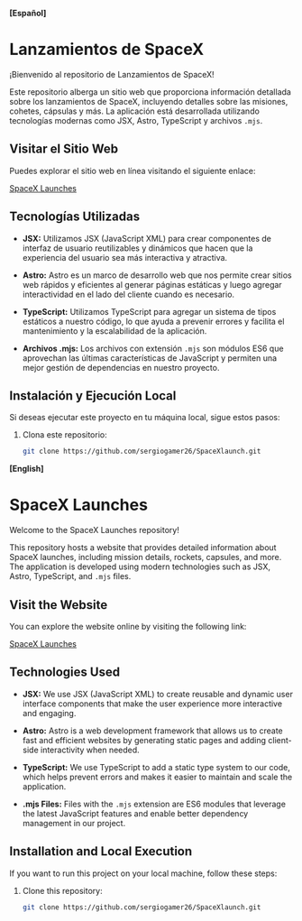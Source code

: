 **[Español]**
# Lanzamientos de SpaceX

¡Bienvenido al repositorio de Lanzamientos de SpaceX!

Este repositorio alberga un sitio web que proporciona información detallada sobre los lanzamientos de SpaceX, incluyendo detalles sobre las misiones, cohetes, cápsulas y más. La aplicación está desarrollada utilizando tecnologías modernas como JSX, Astro, TypeScript y archivos `.mjs`.

## Visitar el Sitio Web

Puedes explorar el sitio web en línea visitando el siguiente enlace:

[SpaceX Launches](https://github.com/sergiogamer26/SpaceXlaunch)

## Tecnologías Utilizadas

- **JSX:** Utilizamos JSX (JavaScript XML) para crear componentes de interfaz de usuario reutilizables y dinámicos que hacen que la experiencia del usuario sea más interactiva y atractiva.

- **Astro:** Astro es un marco de desarrollo web que nos permite crear sitios web rápidos y eficientes al generar páginas estáticas y luego agregar interactividad en el lado del cliente cuando es necesario.

- **TypeScript:** Utilizamos TypeScript para agregar un sistema de tipos estáticos a nuestro código, lo que ayuda a prevenir errores y facilita el mantenimiento y la escalabilidad de la aplicación.

- **Archivos .mjs:** Los archivos con extensión `.mjs` son módulos ES6 que aprovechan las últimas características de JavaScript y permiten una mejor gestión de dependencias en nuestro proyecto.

## Instalación y Ejecución Local

Si deseas ejecutar este proyecto en tu máquina local, sigue estos pasos:

1. Clona este repositorio:

   ```bash
   git clone https://github.com/sergiogamer26/SpaceXlaunch.git
   ``` 
   
**[English]**

# SpaceX Launches

Welcome to the SpaceX Launches repository!

This repository hosts a website that provides detailed information about SpaceX launches, including mission details, rockets, capsules, and more. The application is developed using modern technologies such as JSX, Astro, TypeScript, and `.mjs` files.

## Visit the Website

You can explore the website online by visiting the following link:

[SpaceX Launches](https://github.com/sergiogamer26/SpaceXlaunch)

## Technologies Used

- **JSX:** We use JSX (JavaScript XML) to create reusable and dynamic user interface components that make the user experience more interactive and engaging.

- **Astro:** Astro is a web development framework that allows us to create fast and efficient websites by generating static pages and adding client-side interactivity when needed.

- **TypeScript:** We use TypeScript to add a static type system to our code, which helps prevent errors and makes it easier to maintain and scale the application.

- **.mjs Files:** Files with the `.mjs` extension are ES6 modules that leverage the latest JavaScript features and enable better dependency management in our project.

## Installation and Local Execution

If you want to run this project on your local machine, follow these steps:

1. Clone this repository:

   ```bash
   git clone https://github.com/sergiogamer26/SpaceXlaunch.git
   ```  